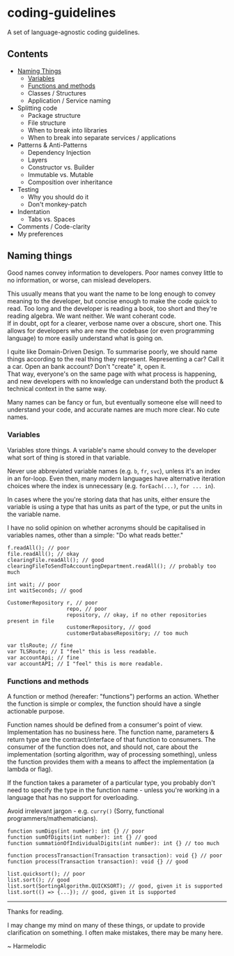 # coding-guidelines

A set of language-agnostic coding guidelines.

## Contents

- [Naming Things](#Naming-things)
  - [Variables](#Variables)
  - [Functions and methods](#Functions-and-methods)
  - Classes / Structures
  - Application / Service naming
- Splitting code
  - Package structure
  - File structure
  - When to break into libraries
  - When to break into separate services / applications
- Patterns & Anti-Patterns
  - Dependency Injection
  - Layers
  - Constructor vs. Builder
  - Immutable vs. Mutable
  - Composition over inheritance
- Testing
  - Why you should do it
  - Don't monkey-patch
- Indentation
  - Tabs vs. Spaces
- Comments / Code-clarity
- My preferences

## Naming things

Good names convey information to developers. Poor names convey little to no information, or worse, can mislead developers.

This usually means that you want the name to be long enough to convey meaning to the developer, but concise enough to make the code quick to read.
Too long and the developer is reading a book, too short and they're reading algebra. We want neither. We want coherant code.  
If in doubt, opt for a clearer, verbose name over a obscure, short one. This allows for developers who are new the codebase (or even programming language) to more easily understand what is going on.

I quite like Domain-Driven Design. To summarise poorly, we should name things according to the real thing they represent. Representing a car? Call it a car. Open an bank account? Don't "create" it, open it.  
That way, everyone's on the same page with what process is happening, and new developers with no knowledge can understand both the product & technical context in the same way.

Many names can be fancy or fun, but eventually someone else will need to understand your code, and accurate names are much more clear. No cute names.

### Variables

Variables store things. A variable's name should convey to the developer what sort of thing is stored in that variable.

Never use abbreviated variable names (e.g. `b`, `fr`, `svc`), unless it's an index in an for-loop. Even then, many modern languages have alternative iteration choices where the index is unnecessary (e.g. `forEach(...)`, `for ... in`).

In cases where the you're storing data that has units, either ensure the variable is using a type that has units as part of the type, or put the units in the variable name.

I have no solid opinion on whether acronyms should be capitalised in variables names, other than a simple: "Do what reads better."

```
f.readAll(); // poor
file.readAll(); // okay
clearingFile.readAll(); // good
clearingFileToSendToAccountingDepartment.readAll(); // probably too much

int wait; // poor
int waitSeconds; // good

CustomerRepository r, // poor
                   repo, // poor
                   repository, // okay, if no other repositories present in file
                   customerRepository, // good
                   customerDatabaseRepository; // too much

var tlsRoute; // fine
var TLSRoute; // I "feel" this is less readable.
var accountApi; // fine
var accountAPI; // I "feel" this is more readable.
```

### Functions and methods

A function or method (hereafer: "functions") performs an action. Whether the function is simple or complex, the function should have a single actionable purpose.

Function names should be defined from a consumer's point of view. Implementation has no business here. The function name, parameters & return type are the contract/interface of that function to consumers. The consumer of the function does not, and should not, care about the implementation (sorting algorithm, way of processing something), unless the function provides them with a means to affect the implementation (a lambda or flag).

If the function takes a parameter of a particular type, you probably don't need to specify the type in the function name - unless you're working in a language that has no support for overloading.

Avoid irrelevant jargon - e.g. `curry()` (Sorry, functional programmers/mathematicians).

```
function sumDigs(int number): int {} // poor
function sumOfDigits(int number): int {} // good
function summationOfIndividualDigits(int number): int {} // too much

function processTransaction(Transaction transaction): void {} // poor
function process(Transaction transaction): void {} // good

list.quicksort(); // poor
list.sort(); // good
list.sort(SortingAlgorithm.QUICKSORT); // good, given it is supported
list.sort(() => {...}); // good, given it is supported
```

---

Thanks for reading.

I may change my mind on many of these things, or update to provide clarification on something. I often make mistakes, there may be many here.

~ Harmelodic
